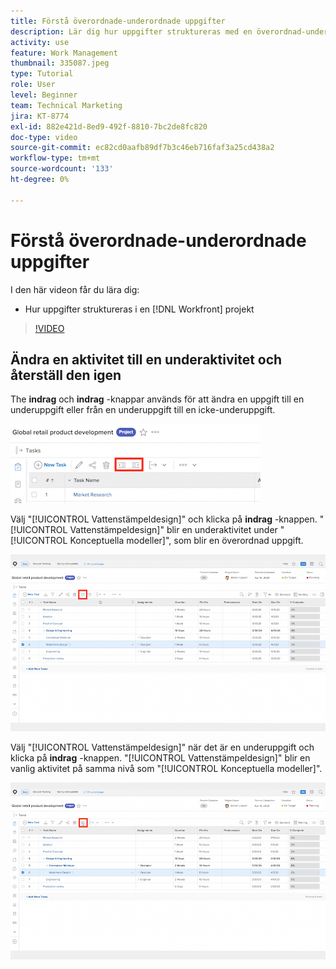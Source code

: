 ```yaml
---
title: Förstå överordnade-underordnade uppgifter
description: Lär dig hur uppgifter struktureras med en överordnad-underordnad relation i en [!DNL  Workfront] projekt.
activity: use
feature: Work Management
thumbnail: 335087.jpeg
type: Tutorial
role: User
level: Beginner
team: Technical Marketing
jira: KT-8774
exl-id: 882e421d-8ed9-492f-8810-7bc2de8fc820
doc-type: video
source-git-commit: ec82cd0aafb89df7b3c46eb716faf3a25cd438a2
workflow-type: tm+mt
source-wordcount: '133'
ht-degree: 0%

---
```


# Förstå överordnade-underordnade uppgifter

I den här videon får du lära dig:

* Hur uppgifter struktureras i en [!DNL Workfront] projekt

>[!VIDEO](https://video.tv.adobe.com/v/335087/?quality=12&learn=on)


## Ändra en aktivitet till en underaktivitet och återställ den igen

The **indrag** och **indrag** -knappar används för att ändra en uppgift till en underuppgift eller från en underuppgift till en icke-underuppgift.

![En bild med knapparna för indrag och indrag.](assets/indent-and-outdent.png)

Välj &quot;[!UICONTROL Vattenstämpeldesign]&quot; och klicka på **indrag** -knappen. &quot;[!UICONTROL Vattenstämpeldesign]&quot; blir en underaktivitet under &quot;[!UICONTROL Konceptuella modeller]&quot;, som blir en överordnad uppgift.

![En bild på hur du använder indragsknappen.](assets/indent.png)

Välj &quot;[!UICONTROL Vattenstämpeldesign]&quot; när det är en underuppgift och klicka på **indrag** -knappen. &quot;[!UICONTROL Vattenstämpeldesign]&quot; blir en vanlig aktivitet på samma nivå som &quot;[!UICONTROL Konceptuella modeller]&quot;.

![En bild där knappen Minska indrag används.](assets/outdent.png)

